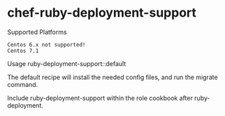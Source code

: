 # chef-ruby-deployment-support

Supported Platforms

    Centos 6.x not supported!
    Centos 7.1

Usage
ruby-deployment-support::default

The default recipe will install the needed config files, and run the migrate command.

Include ruby-deployment-support within the role cookbook after ruby-deployment.
